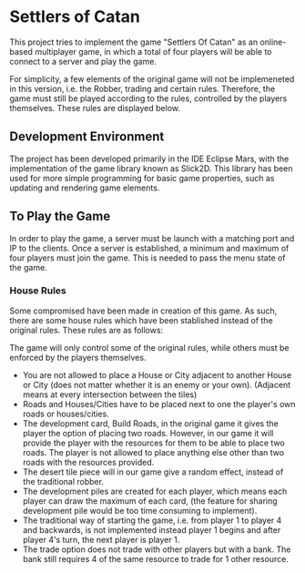 # Settlers of Catan

This project tries to implement the game "Settlers Of Catan" as an online-based multiplayer game,
in which a total of four players will be able to connect to a server and play the game.

For simplicity, a few elements of the original game will not be implemeneted in this version, i.e. the Robber, trading and certain rules. Therefore, the game must still be played according to the rules, controlled by the players themselves. These rules are displayed below.

## Development Environment

The project has been developed primarily in the IDE Eclipse Mars, with the implementation of the game library known as Slick2D. This library has been used for more simple programming for basic game properties, such as updating and rendering game elements.


##  To Play the Game

In order to play the game, a server must be launch with a matching port and IP to the clients. 
Once a server is established, a minimum and maximum of four players must join the game. This is needed to pass the menu state of the game.

### House Rules

Some compromised have been made in creation of this game. As such, there are some house rules which have been stablished instead of the original rules. These rules are as follows:

The game will only control some of the original rules, while others must be enforced by the players themselves.

- You are not allowed to place a House or City adjacent to another House or City (does not matter whether it is an enemy or your own). (Adjacent means at every intersection between the tiles)
- Roads and Houses/Cities have to be placed next to one the player's own roads or houses/cities.
- The development card, Build Roads, in the original game it gives the player the option of placing two roads. However, in our game it will provide the player with the resources for them to be able to place two roads. The player is not allowed to place anything else other than two roads with the resources provided.
- The desert tile piece will in our game give a random effect, instead of the traditional robber.
- The development piles are created for each player, which means each player can draw the maximum of each card, (the feature for sharing development pile would be too time consuming to implement).
- The traditional way of starting the game, i.e. from player 1 to player 4 and backwards, is not implemented instead player 1 begins and after player 4's turn, the next player is player 1.
- The trade option does not trade with other players but with a bank. The bank still requires 4 of the same resource to trade for 1 other resource.

